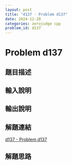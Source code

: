 ```yaml
---
layout: post
title: "d137 - Problem d137"
date: 2024-12-20
categories: zerojudge cpp
problem_id: d137
---
```


# Problem d137

## 題目描述



## 輸入說明



## 輸出說明



## 解題連結

[d137 - Problem d137](https://zerojudge.tw/ShowProblem?problemid=d137)

## 解題思路

